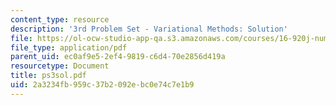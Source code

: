 ```yaml
---
content_type: resource
description: '3rd Problem Set - Variational Methods: Solution'
file: https://ol-ocw-studio-app-qa.s3.amazonaws.com/courses/16-920j-numerical-methods-for-partial-differential-equations-sma-5212-spring-2003/2a3234fb959c37b2092ebc0e74c7e1b9_ps3sol.pdf
file_type: application/pdf
parent_uid: ec0af9e5-2ef4-9819-c6d4-70e2856d419a
resourcetype: Document
title: ps3sol.pdf
uid: 2a3234fb-959c-37b2-092e-bc0e74c7e1b9
---
```

